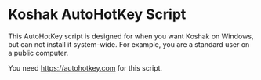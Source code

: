 # Koshak AutoHotKey Script
This AutoHotKey script is designed for when you want Koshak on Windows, but can not install it system-wide. For example, you are a standard user on a public computer.

You need https://autohotkey.com for this script.